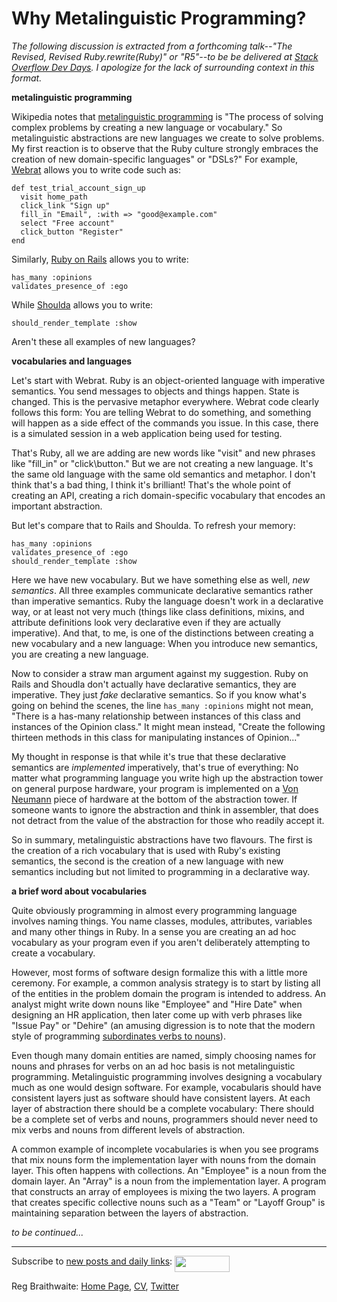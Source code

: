 Why Metalinguistic Programming?
===

*The following discussion is extracted from a forthcoming talk--"The Revised, Revised Ruby.rewrite(Ruby)" or "R5"--to be be delivered at [Stack Overflow Dev Days](http://www.amiando.com/stackoverflowdevdays-toronto-can.html "Stack Overflow Dev Days Toronto - Carsonified"). I apologize for the lack of surrounding context in this format.*

**metalinguistic programming**

Wikipedia notes that [metalinguistic programming](http://en.wikipedia.org/wiki/Metalinguistic_abstraction "Metalinguistic abstraction - Wikipedia, the free encyclopedia") is "The process of solving complex problems by creating a new language or vocabulary." So metalinguistic abstractions are new languages we create to solve problems. My first reaction is to observe that the Ruby culture strongly embraces the creation of new domain-specific languages" or "DSLs?" For example, [Webrat](http://github.com/brynary/webrat) allows you to write code such as:

    def test_trial_account_sign_up
      visit home_path
      click_link "Sign up"
      fill_in "Email", :with => "good@example.com"
      select "Free account"
      click_button "Register"
    end

Similarly, [Ruby on Rails](http://rubyonrails.org/ "Ruby on Rails") allows you to write:

    has_many :opinions
    validates_presence_of :ego

While [Shoulda](http://www.thoughtbot.com/projects/shoulda "Projects - Shoulda") allows you to write:

    should_render_template :show

Aren't these all examples of new languages?

**vocabularies and languages**

Let's start with Webrat. Ruby is an object-oriented language with imperative semantics. You send messages to objects and things happen. State is changed. This is the pervasive metaphor everywhere. Webrat code clearly follows this form: You are telling Webrat to do something, and something will happen as a side effect of the commands you issue. In this case, there is a simulated session in a web application being used for testing.

That's Ruby, all we are adding are new words like "visit" and new phrases like "fill\_in" or "click\button." But we are not creating a new language. It's the same old language with the same old semantics and metaphor. I don't think that's a bad thing, I think it's brilliant! That's the whole point of creating an API, creating a rich domain-specific vocabulary that encodes an important abstraction.

But let's compare that to Rails and Shoulda. To refresh your memory:

    has_many :opinions
    validates_presence_of :ego
    should_render_template :show

Here we have new vocabulary. But we have something else as well, *new semantics*. All three examples communicate declarative semantics rather than imperative semantics. Ruby the language doesn't work in a declarative way, or at least not very much (things like class definitions, mixins, and attribute definitions look very declarative even if they are actually imperative). And that, to me, is one of the distinctions between creating a new vocabulary and a new language: When you introduce new semantics, you are creating a new language.

Now to consider a straw man argument against my suggestion. Ruby on Rails and Shoudla don't actually have declarative semantics, they are imperative. They just *fake* declarative semantics. So if you know what's going on behind the scenes, the line `has_many :opinions` might not mean, "There is a has-many relationship between instances of this class and instances of the Opinion class." It might mean instead, "Create the following thirteen methods in this class for manipulating instances of Opinion..."

My thought in response is that while it's true that these declarative semantics are *implemented* imperatively, that's true of everything: No matter what programming language you write high up the abstraction tower on general purpose hardware, your program is implemented on a [Von Neumann](http://en.wikipedia.org/wiki/John_von_Neumann "John von Neumann - Wikipedia, the free encyclopedia") piece of hardware at the bottom of the abstraction tower. If someone wants to ignore the abstraction and think in assembler, that does not detract from the value of the abstraction for those who readily accept it.

So in summary, metalinguistic abstractions have two flavours. The first is the creation of a rich vocabulary that is used with Ruby's existing semantics, the second is the creation of a new language with new semantics including but not limited to programming in a declarative way.

**a brief word about vocabularies**

Quite obviously programming in almost every programming language involves naming things. You name classes, modules, attributes, variables and many other things in Ruby. In a sense you are creating an ad hoc vocabulary as your program even if you aren't deliberately attempting to create a vocabulary.

However, most forms of software design formalize this with a little more ceremony. For example, a common analysis strategy is to start by listing all of the entities in the problem domain the program is intended to address. An analyst might write down nouns like "Employee" and "Hire Date" when designing an HR application, then later come up with verb phrases like "Issue Pay" or "Dehire" (an amusing digression is to note that the modern style of programming [subordinates verbs to nouns](http://weblog.raganwald.com/2007/10/too-much-of-good-thing-not-all.html "Too much of a good thing: not all functions should be object methods")).

Even though many domain entities are named, simply choosing names for nouns and phrases for verbs on an ad hoc basis is not metalinguistic programming. Metalinguistic programming involves designing a vocabulary much as one would design software. For example, vocabularis should have consistent layers just as software should have consistent layers. At each layer of abstraction there should be a complete vocabulary: There should be a complete set of verbs and nouns, programmers should never need to mix verbs and nouns from different levels of abstraction.

A common example of incomplete vocabularies is when you see programs that mix nouns form the implementation layer with nouns from the domain layer. This often happens with collections. An "Employee" is a noun from the domain layer. An "Array" is a noun from the implementation layer. A program that constructs an array of employees is mixing the two layers. A program that creates specific collective nouns such as a "Team" or "Layoff Group" is maintaining separation between the layers of abstraction.

*to be continued...*

---
	
Subscribe to [new posts and daily links](http://feeds.feedburner.com/raganwald "raganwald's rss feed"): <a href="http://feeds.feedburner.com/raganwald"><img src="http://feeds.feedburner.com/~fc/raganwald?bg=&amp;fg=&amp;anim=" height="26" width="88" style="border:0" alt="" align="top"/></a>

Reg Braithwaite: [Home Page](http://reginald.braythwayt.com), [CV](http://reginald.braythwayt.com/RegBraithwaiteGH0909_en_US.pdf ""), [Twitter](http://twitter.com/raganwald)